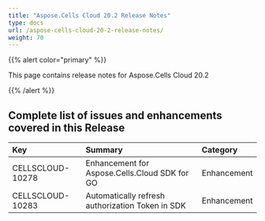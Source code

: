 ```yaml
---
title: "Aspose.Cells Cloud 20.2 Release Notes"
type: docs
url: /aspose-cells-cloud-20-2-release-notes/
weight: 70
---
```


{{% alert color="primary" %}} 

This page contains release notes for Aspose.Cells Cloud 20.2

{{% /alert %}} 
## **Complete list of issues and enhancements covered in this Release**

|**Key**|**Summary**|**Category**|
| :- | :- | :- |
|CELLSCLOUD-10278|Enhancement for Aspose.Cells.Cloud SDK for GO|Enhancement|
|CELLSCLOUD-10283|Automatically refresh authorization Token in SDK|Enhancement|

